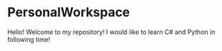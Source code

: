 # PersonalWorkspace

Hello! Welcome to my repository!
I would like to learn C# and Python in following time!

